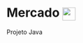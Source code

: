 # Mercado <img align="center" width="30" alt="mercado" src="https://cdn-icons-png.flaticon.com/512/2552/2552166.png">

Projeto Java

